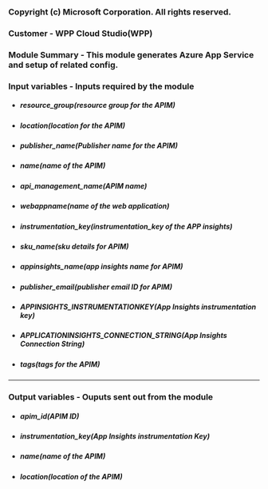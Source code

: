 ### Copyright (c) Microsoft Corporation. All rights reserved.
### Customer - WPP Cloud Studio(WPP)
### Module Summary - This module generates Azure App Service and setup of related config. 
### Input variables - Inputs required by the module

-  ##### resource_group(resource group for the APIM)
-  ##### location(location for the APIM)
-  ##### publisher_name(Publisher name for the APIM)
-  ##### name(name of the APIM)
-  ##### api_management_name(APIM name)
-  ##### webappname(name of the web application)
-  ##### instrumentation_key(instrumentation_key of the APP insights)
-  ##### sku_name(sku details for APIM)
-  ##### appinsights_name(app insights name for APIM)
-  ##### publisher_email(publisher email ID for APIM)
-  ##### APPINSIGHTS_INSTRUMENTATIONKEY(App Insights instrumentation key)
-  ##### APPLICATIONINSIGHTS_CONNECTION_STRING(App Insights Connection String)
-  ##### tags(tags for the APIM)
-------
### Output variables - Ouputs sent out from the module
-  ##### apim_id(APIM ID)
-  ##### instrumentation_key(App Insights instrumentation Key)
-  ##### name(name of the APIM)
-  ##### location(location of the APIM)
